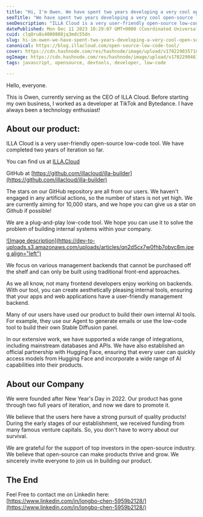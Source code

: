 ```yaml
---
title: "Hi, I'm Owen. We have spent two years developing a very cool open-source product."
seoTitle: "We have spent two years developing a very cool open-source low-code to"
seoDescription: "ILLA Cloud is a very user-friendly open-source low-code tool. We have completed two years of iteration so far."
datePublished: Mon Dec 11 2023 10:29:07 GMT+0000 (Coordinated Universal Time)
cuid: clq0ru8s4000808jq3mdc55dn
slug: hi-im-owen-we-have-spent-two-years-developing-a-very-cool-open-source-product
canonical: https://blog.illacloud.com/open-source-low-code-tool/
cover: https://cdn.hashnode.com/res/hashnode/image/upload/v1702290357185/53a1f631-a70e-4f30-8924-aadad12e0a34.jpeg
ogImage: https://cdn.hashnode.com/res/hashnode/image/upload/v1702290461989/f86aecc7-ccca-4282-a439-d37873f4d934.jpeg
tags: javascript, opensource, devtools, developer, low-code

---
```


Hello, everyone.

This is Owen, currently serving as the CEO of ILLA Cloud. Before starting my own business, I worked as a developer at TikTok and Bytedance. I have always been a technology enthusiast!

## About our product:

ILLA Cloud is a very user-friendly open-source low-code tool. We have completed two years of iteration so far.

You can find us at [ILLA.Cloud](http://ILLA.Cloud)

GitHub at [https://github.com/illacloud/illa-builder](https://github.com/illacloud/illa-builder)

The stars on our GitHub repository are all from our users. We haven't engaged in any artificial actions, so the number of stars is not yet high. We are currently aiming for 10,000 stars, and we hope you can give us a star on Github if possible!

We are a plug-and-play low-code tool. We hope you can use it to solve the problem of building internal systems within your company.

[![Image description](https://dev-to-uploads.s3.amazonaws.com/uploads/articles/qn2d5cx7w0fhb7obvc8m.jpeg align="left")](https://www.illa.cloud/)

We focus on various management backends that cannot be purchased off the shelf and can only be built using traditional front-end approaches.

As we all know, not many frontend developers enjoy working on backends. With our tool, you can create aesthetically pleasing internal tools, ensuring that your apps and web applications have a user-friendly management backend.

Many of our users have used our product to build their own internal AI tools. For example, they use our Agent to generate emails or use the low-code tool to build their own Stable Diffusion panel.

In our extensive work, we have supported a wide range of integrations, including mainstream databases and APIs. We have also established an official partnership with Hugging Face, ensuring that every user can quickly access models from Hugging Face and incorporate a wide range of AI capabilities into their products.

## About our Company

We were founded after New Year's Day in 2022. Our product has gone through two full years of iteration, and now we dare to promote it.

We believe that the users here have a strong pursuit of quality products! During the early stages of our establishment, we received funding from many famous venture capitals. So, you don't have to worry about our survival. 

We are grateful for the support of top investors in the open-source industry. We believe that open-source can make products thrive and grow. We sincerely invite everyone to join us in building our product.

## The End

Feel Free to contact me on Linkedin here:[https://www.linkedin.com/in/longbo-chen-5959b2128/](https://www.linkedin.com/in/longbo-chen-5959b2128/)